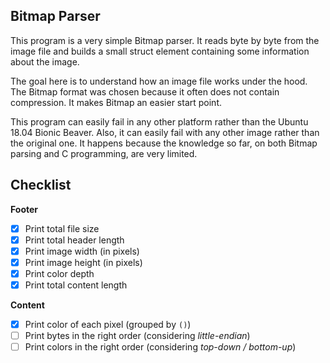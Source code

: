 ## Bitmap Parser

This program is a very simple Bitmap parser. It reads byte by byte from the image file and builds a small struct element containing some information about the image.

The goal here is to understand how an image file works under the hood. The Bitmap format was chosen because it often does not contain compression. It makes Bitmap an easier start point.

This program can easily fail in any other platform rather than the Ubuntu 18.04 Bionic Beaver. Also, it can easily fail with any other image rather than the original one. It happens because the knowledge so far, on both Bitmap parsing and C programming, are very limited.

## Checklist

**Footer**
- [x] Print total file size
- [x] Print total header length
- [x] Print image width (in pixels)
- [x] Print image height (in pixels)
- [x] Print color depth
- [x] Print total content length

**Content**
- [x] Print color of each pixel (grouped by `()`)
- [ ] Print bytes in the right order (considering _little-endian_)
- [ ] Print colors in the right order (considering _top-down / bottom-up_) 
